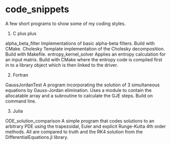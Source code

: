 # code_snippets

A few short programs to show some of my coding styles.

1) C plus plus

alpha_beta_filter
	Implementations of basic alpha-beta filters. Build 
	with CMake.
Cholesky
	Template implementation of the Cholesky decomposition. 
	Build with Makefile.
entropy_kernel_solver
	Applies an entropy calculation for an input matrix. Build 
	with CMake where the entropy code is compiled first in to 
	a library object which is then linked to the driver.

2) Fortran

GaussJordanTest
	A program incorporating the solution of 3 simultaneous
	equations by Gauss-Jordan elimination. Uses a module to 
	contain the allocatable array and a subroutine to calculate 
	the GJE steps. Build on command line.

3) Julia

ODE_solution_comparison
	A simple program that codes solutions to an arbitrary PDE 
	using the trapezoidal, Euler and explicit Runge-Kutta 
	4th order methods. All are compared to truth and the RK4 
	solution from the DifferentialEquations.jl library.
